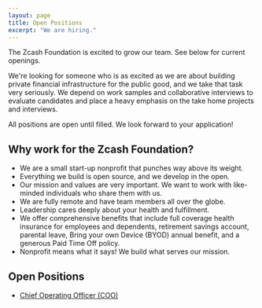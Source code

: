 ```yaml
---
layout: page
title: Open Positions
excerpt: "We are hiring."
---
```



The Zcash Foundation is excited to grow our team. See below for current openings. 

We're looking for someone who is as excited as we are about building private financial infrastructure for the public good, and we take that task very seriously. We depend on work samples and collaborative interviews to evaluate candidates and place a heavy emphasis on the take home projects and interviews. 

All positions are open until filled. We look forward to your application! 

## Why work for the Zcash Foundation?
* We are a small start-up nonprofit that punches way above its weight.
* Everything we build is open source, and we develop in the open.
* Our mission and values are very important. We want to work with like-minded individuals who share them with us.
* We are fully remote and have team members all over the globe.
* Leadership cares deeply about your health and fulfillment.
* We offer comprehensive benefits that include full coverage health insurance for employees and dependents, retirement savings account, parental leave, Bring your own Device (BYOD) annual benefit, and a generous Paid Time Off policy.
* Nonprofit means what it says! We build what serves our mission.

## Open Positions
* [Chief Operating Officer (COO)](https://www.zfnd.org/blog/opening-chief-operating-officer/)





